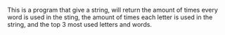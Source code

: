 This is a program that give a string, will return the amount of times
every word is used in the sting, the amount of times each letter is used
in the string, and the top 3 most used letters and words.